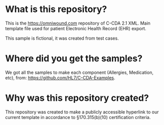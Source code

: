 # What is this repository?

This is the https://omniwound.com repository of C-CDA 2.1 XML. Main template file used for patient Electronic Health Record (EHR) export.

This sample is fictional, it was created from test cases.

# Where did you get the samples?
We got all the samples to make each component (Allergies, Medication, etc), from: https://github.com/HL7/C-CDA-Examples.

# Why was this repository created?
This repository was created to make a publicly accessible hyperlink to our current template in accordance to §170.315(b)(10) certification criteria.